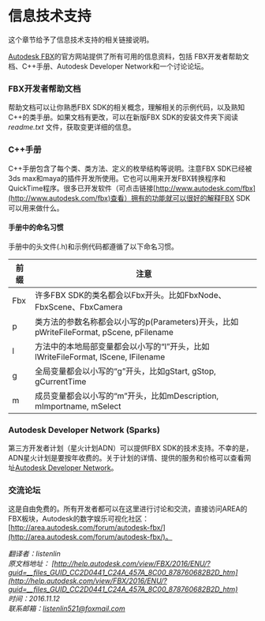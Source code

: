 信息技术支持
==========

这个章节给予了信息技术支持的相关链接说明。

[Autodesk FBX](http://www.autodesk.com/fbx)的官方网站提供了所有可用的信息资料，包括 FBX开发者帮助文档、C++手册、Autodesk Developer Network和一个讨论论坛。

### FBX开发者帮助文档

帮助文档可以让你熟悉FBX SDK的相关概念，理解相关的示例代码，以及熟知C++的类手册。如果文档有更改，可以在新版FBX SDK的安装文件夹下阅读 *readme.txt* 文件，获取变更详细的信息。

### C++手册

C++手册包含了每个类、类方法、定义的枚举结构等说明。注意FBX SDK已经被3ds max和maya的插件开发所使用。它也可以用来开发FBX转换程序和QuickTime程序。很多已开发软件（可点击链接[http://www.autodesk.com/fbx](http://www.autodesk.com/fbx)查看）拥有的功能就可以很好的解释FBX SDK可以用来做什么。

#### 手册中的命名习惯

手册中的头文件(.h)和示例代码都遵循了以下命名习惯。

|前缀|注意|
|---|---|
|Fbx|许多FBX SDK的类名都会以Fbx开头。比如FbxNode、FbxScene、FbxCamera|
|p|类方法的参数名称都会以小写的p(Parameters)开头，比如pWriteFileFormat, pScene, pFilename|
|l|方法中的本地局部变量都会以小写的“l”开头，比如lWriteFileFormat, lScene, lFilename|
|g|全局变量都会以小写的“g”开头，比如gStart, gStop, gCurrentTime|
|m|成员变量都会以小写的“m”开头，比如mDescription, mImportname, mSelect|

### Autodesk Developer Network (Sparks)

第三方开发者计划（星火计划ADN）可以提供FBX SDK的技术支持。不幸的是，ADN星火计划是要按年收费的。关于计划的详情、提供的服务和价格可以查看网址[Autodesk Developer Network](http://usa.autodesk.com/adsk/servlet/index?siteID=123112&id=7478532)。

### 交流论坛

这是自由免费的。所有开发者都可以在这里进行讨论和交流，直接访问AREA的FBX板块，Autodesk的数字娱乐可视化社区：[http://area.autodesk.com/forum/autodesk-fbx/](http://area.autodesk.com/forum/autodesk-fbx/)。


*翻译者：listenlin*  
*原文档地址： [http://help.autodesk.com/view/FBX/2016/ENU/?guid=__files_GUID_CC2D0441_C24A_457A_8C00_878760682B2D_htm](http://help.autodesk.com/view/FBX/2016/ENU/?guid=__files_GUID_CC2D0441_C24A_457A_8C00_878760682B2D_htm)*  
*时间：2016.11.12*  
*联系邮箱：<listenlin521@foxmail.com>*
